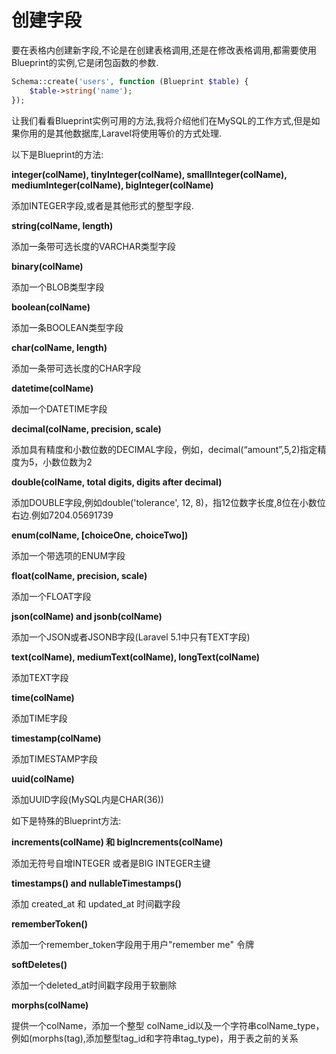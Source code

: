 # 创建字段

要在表格内创建新字段,不论是在创建表格调用,还是在修改表格调用,都需要使用Blueprint的实例,它是闭包函数的参数.

```php
Schema::create('users', function (Blueprint $table) { 
    $table->string('name');
});
```

让我们看看Blueprint实例可用的方法,我将介绍他们在MySQL的工作方式,但是如果你用的是其他数据库,Laravel将使用等价的方式处理.

以下是Blueprint的方法:

**integer\(colName\), tinyInteger\(colName\), smallInteger\(colName\), mediumInteger\(colName\), bigInteger\(colName\)**

添加INTEGER字段,或者是其他形式的整型字段.

**string\(colName, length\)**

添加一条带可选长度的VARCHAR类型字段

**binary\(colName\)**

添加一个BLOB类型字段

**boolean\(colName\)**

添加一条BOOLEAN类型字段

**char\(colName, length\)**

添加一条带可选长度的CHAR字段

**datetime\(colName\)**

添加一个DATETIME字段

**decimal\(colName, precision, scale\)**

添加具有精度和小数位数的DECIMAL字段，例如，decimal\(“amount”,5,2\)指定精度为5，小数位数为2

**double\(colName, total digits, digits after decimal\)**

添加DOUBLE字段,例如double\('tolerance', 12, 8\)，指12位数字长度,8位在小数位右边.例如7204.05691739

**enum\(colName, \[choiceOne, choiceTwo\]\)**

添加一个带选项的ENUM字段

**float\(colName, precision, scale\)**

添加一个FLOAT字段

**json\(colName\) and jsonb\(colName\)**

添加一个JSON或者JSONB字段\(Laravel 5.1中只有TEXT字段\)

**text\(colName\), mediumText\(colName\), longText\(colName\)**

添加TEXT字段

**time\(colName\)**

添加TIME字段

**timestamp\(colName\)**

添加TIMESTAMP字段

**uuid\(colName\)**

添加UUID字段\(MySQL内是CHAR\(36\)\)

如下是特殊的Blueprint方法: 

**increments\(colName\) 和 bigIncrements\(colName\)**

添加无符号自增INTEGER 或者是BIG INTEGER主键

**timestamps\(\) and nullableTimestamps\(\)**

添加 created\_at 和 updated\_at 时间戳字段

**rememberToken\(\)**

添加一个remember\_token字段用于用户"remember me" 令牌

**softDeletes\(\)**

添加一个deleted\_at时间戳字段用于软删除

**morphs\(colName\)**

提供一个colName，添加一个整型 colName\_id以及一个字符串colName\_type，例如\(morphs\(tag\),添加整型tag\_id和字符串tag\_type\)，用于表之前的关系

  


  
  
  





